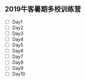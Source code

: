 ## 2019牛客暑期多校训练营
- [ ] Day1
- [ ] Day2
- [ ] Day3
- [ ] Day4
- [ ] Day5
- [ ] Day6
- [ ] Day7
- [ ] Day8
- [ ] Day9
- [ ] Day10
